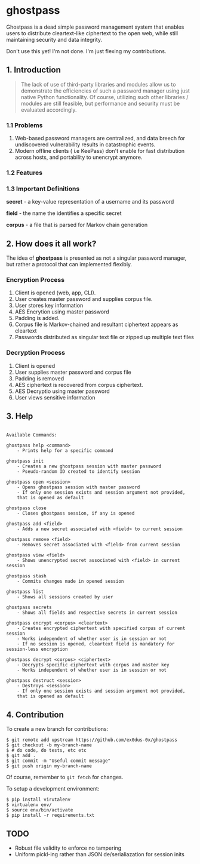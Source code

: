 # ghostpass

Ghostpass is a dead simple password management system that enables users to distribute cleartext-like ciphertext to the open web, while still maintaining security and data integrity.

Don't use this yet! I'm not done. I'm just flexing my contributions.

## 1. Introduction


> The lack of use of third-party libraries and modules allow us to demonstrate the efficiencies of such a password manager using just
> native Python functionality. Of course, utilizing such other libraries / modules are still feasible, but performance and security must
> be evaluated accordingly.

### 1.1 Problems

1. Web-based password managers are centralized, and data breech for undiscovered vulnerability results in catastrophic events.
2. Modern offline clients ( i.e KeePass) don't enable for fast distribution across hosts, and portability to unencrypt anymore.

### 1.2 Features


### 1.3 Important Definitions

__secret__ - a key-value representation of a username and its password

__field__ - the name the identifies a specific secret

__corpus__ - a file that is parsed for Markov chain generation

## 2. How does it all work?

The idea of __ghostpass__ is presented as not a singular password manager, but rather a protocol that can implemented flexibly.

### Encryption Process

1. Client is opened (web, app, CLI).
2. User creates master password and supplies corpus file.
3. User stores key information
4. AES Encrytion using master password
5. Padding is added.
6. Corpus file is Markov-chained and resultant ciphertext appears as cleartext
8. Passwords distributed as singular text file or zipped up multiple text files

### Decryption Process

1. Client is opened
2. User supplies master password and corpus file
3. Padding is removed
3. AES ciphertext is recovered from corpus ciphertext.
4. AES Decryptio using master password
5. User views sensitive information

## 3. Help

```

Available Commands:

ghostpass help <command>
    - Prints help for a specific command

ghostpass init
    - Creates a new ghostpass session with master password
    - Pseudo-random ID created to identify session

ghostpass open <session>
    - Opens ghostpass session with master password
    - If only one session exists and session argument not provided,
    that is opened as default

ghostpass close
    - Closes ghostpass session, if any is opened

ghostpass add <field>
    - Adds a new secret associated with <field> to current session

ghostpass remove <field>
    - Removes secret associated with <field> from current session

ghostpass view <field>
    - Shows unencrypted secret associated with <field> in current session

ghostpass stash
    - Commits changes made in opened session

ghostpass list
    - Shows all sessions created by user

ghostpass secrets
    - Shows all fields and respective secrets in current session

ghostpass encrypt <corpus> <cleartext>
    - Creates encrypted ciphertext with specified corpus of current session
    - Works independent of whether user is in session or not
    - If no session is opened, cleartext field is mandatory for session-less encryption

ghostpass decrypt <corpus> <ciphertext>
    - Decrypts specific ciphertext with corpus and master key
    - Works independent of whether user is in session or not

ghostpass destruct <session>
    - Destroys <session>
    - If only one session exists and session argument not provided,
    that is opened as default

```

## 4. Contribution

To create a new branch for contributions:

```
$ git remote add upstream https://github.com/ex0dus-0x/ghostpass
$ git checkout -b my-branch-name
$ # do code, do tests, etc etc
$ git add .
$ git commit -m "Useful commit message"
$ git push origin my-branch-name
```

Of course, remember to `git fetch` for changes.

To setup a development environment:

```
$ pip install virutalenv
$ virtualenv env/
$ source env/bin/activate
$ pip install -r requirements.txt
```

## TODO

* Robust file validity to enforce no tampering
* Uniform pickl-ing rather than JSON de/serialiazation for session inits
